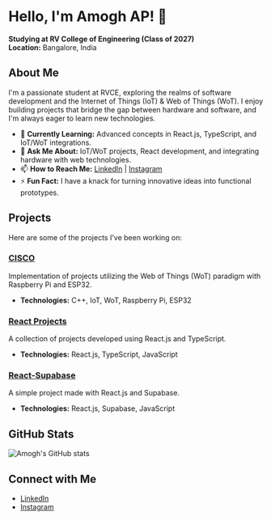 # Hello, I'm Amogh AP! 👋

**Studying at RV College of Engineering (Class of 2027)**  
**Location:** Bangalore, India

## About Me

I'm a passionate student at RVCE, exploring the realms of software development and the Internet of Things (IoT) & Web of Things (WoT). I enjoy building projects that bridge the gap between hardware and software, and I'm always eager to learn new technologies.

- 🌱 **Currently Learning:** Advanced concepts in React.js, TypeScript, and IoT/WoT integrations.
- 💬 **Ask Me About:** IoT/WoT projects, React development, and integrating hardware with web technologies.
- 📫 **How to Reach Me:** [LinkedIn](https://www.linkedin.com/in/amogh-ap-750832293) | [Instagram](https://www.instagram.com/justttamogh)
- ⚡ **Fun Fact:** I have a knack for turning innovative ideas into functional prototypes.

## Projects

Here are some of the projects I've been working on:

### [CISCO](https://github.com/Amogh-lab/CISCO)

Implementation of projects utilizing the Web of Things (WoT) paradigm with Raspberry Pi and ESP32.

- **Technologies:** C++, IoT, WoT, Raspberry Pi, ESP32

### [React Projects](https://github.com/Amogh-lab/React-project)

A collection of projects developed using React.js and TypeScript.

- **Technologies:** React.js, TypeScript, JavaScript

### [React-Supabase](https://github.com/Amogh-lab/React-Supabase)

A simple project made with React.js and Supabase.

- **Technologies:** React.js, Supabase, JavaScript

## GitHub Stats

![Amogh's GitHub stats](https://github-readme-stats.vercel.app/api?username=Amogh-lab&show_icons=true&theme=radical)

## Connect with Me

- [LinkedIn](https://www.linkedin.com/in/amogh-ap-750832293)
- [Instagram](https://www.instagram.com/justttamogh)

